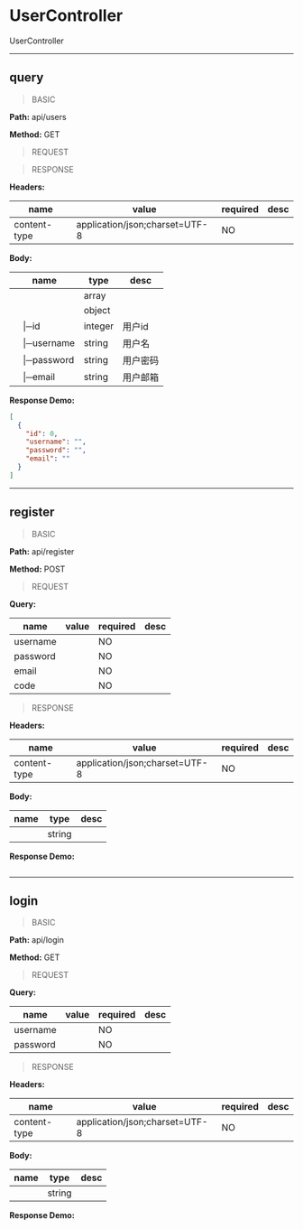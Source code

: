 # UserController

UserController


---
## query

> BASIC

**Path:** api/users

**Method:** GET

> REQUEST



> RESPONSE

**Headers:**

| name | value | required | desc |
| ------------ | ------------ | ------------ | ------------ |
| content-type | application/json;charset=UTF-8 | NO |  |

**Body:**

| name | type | desc |
| ------------ | ------------ | ------------ |
|  | array |  |
|  | object |  |
| &ensp;&ensp;&#124;─id | integer | 用户id |
| &ensp;&ensp;&#124;─username | string | 用户名 |
| &ensp;&ensp;&#124;─password | string | 用户密码 |
| &ensp;&ensp;&#124;─email | string | 用户邮箱 |

**Response Demo:**

```json
[
  {
    "id": 0,
    "username": "",
    "password": "",
    "email": ""
  }
]
```




---
## register

> BASIC

**Path:** api/register

**Method:** POST

> REQUEST

**Query:**

| name | value | required | desc |
| ------------ | ------------ | ------------ | ------------ |
| username |  | NO |  |
| password |  | NO |  |
| email |  | NO |  |
| code |  | NO |  |



> RESPONSE

**Headers:**

| name | value | required | desc |
| ------------ | ------------ | ------------ | ------------ |
| content-type | application/json;charset=UTF-8 | NO |  |

**Body:**

| name | type | desc |
| ------------ | ------------ | ------------ |
|  | string |  |

**Response Demo:**

```json

```




---
## login

> BASIC

**Path:** api/login

**Method:** GET

> REQUEST

**Query:**

| name | value | required | desc |
| ------------ | ------------ | ------------ | ------------ |
| username |  | NO |  |
| password |  | NO |  |



> RESPONSE

**Headers:**

| name | value | required | desc |
| ------------ | ------------ | ------------ | ------------ |
| content-type | application/json;charset=UTF-8 | NO |  |

**Body:**

| name | type | desc |
| ------------ | ------------ | ------------ |
|  | string |  |

**Response Demo:**

```json

```



